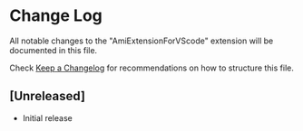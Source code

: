 # Change Log

All notable changes to the "AmiExtensionForVScode" extension will be documented in this file.

Check [Keep a Changelog](http://keepachangelog.com/) for recommendations on how to structure this file.

## [Unreleased]

- Initial release